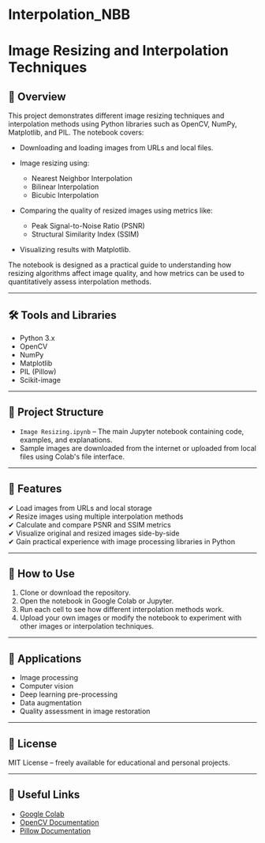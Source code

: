 # Interpolation_NBB
# Image Resizing and Interpolation Techniques

## 📖 Overview

This project demonstrates different image resizing techniques and interpolation methods using Python libraries such as OpenCV, NumPy, Matplotlib, and PIL. The notebook covers:

- Downloading and loading images from URLs and local files.
- Image resizing using:
  - Nearest Neighbor Interpolation
  - Bilinear Interpolation
  - Bicubic Interpolation
  
- Comparing the quality of resized images using metrics like:
  - Peak Signal-to-Noise Ratio (PSNR)
  - Structural Similarity Index (SSIM)
- Visualizing results with Matplotlib.
  
The notebook is designed as a practical guide to understanding how resizing algorithms affect image quality, and how metrics can be used to quantitatively assess interpolation methods.

---

## 🛠️ Tools and Libraries

- Python 3.x
- OpenCV
- NumPy
- Matplotlib
- PIL (Pillow)
- Scikit-image

---

## 📂 Project Structure

- `Image Resizing.ipynb` – The main Jupyter notebook containing code, examples, and explanations.
- Sample images are downloaded from the internet or uploaded from local files using Colab's file interface.

---

## 🚀 Features

✔ Load images from URLs and local storage  
✔ Resize images using multiple interpolation methods  
✔ Calculate and compare PSNR and SSIM metrics  
✔ Visualize original and resized images side-by-side  
✔ Gain practical experience with image processing libraries in Python

---

## 📂 How to Use

1. Clone or download the repository.
2. Open the notebook in Google Colab or Jupyter.
3. Run each cell to see how different interpolation methods work.
4. Upload your own images or modify the notebook to experiment with other images or interpolation techniques.

---

## 📌 Applications

- Image processing
- Computer vision
- Deep learning pre-processing
- Data augmentation
- Quality assessment in image restoration

---

## 📄 License

MIT License – freely available for educational and personal projects.

---

## 🔗 Useful Links

- [Google Colab](https://colab.research.google.com/)
- [OpenCV Documentation](https://opencv.org/)
- [Pillow Documentation](https://python-pillow.org/)


